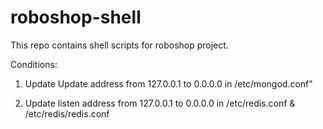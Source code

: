 # roboshop-shell
This repo contains shell scripts for roboshop project.


Conditions:

1. Update Update address from 127.0.0.1 to 0.0.0.0 in /etc/mongod.conf"

2. Update listen address from 127.0.0.1 to 0.0.0.0 in /etc/redis.conf & /etc/redis/redis.conf